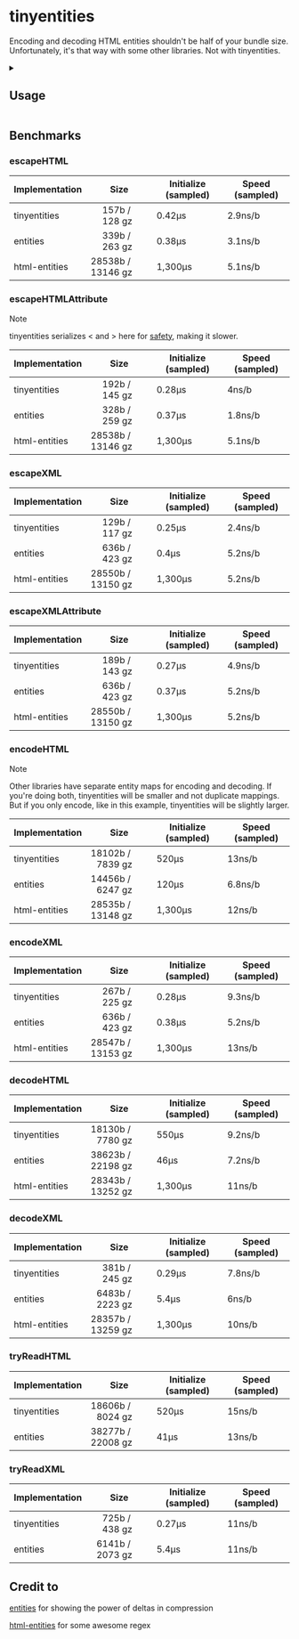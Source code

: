 # tinyentities

Encoding and decoding HTML entities shouldn't be half of your bundle size. Unfortunately, it's that way with some other libraries. Not with tinyentities.

<details>
<summary><h2>Usage</h2></summary>

```js
import {
  decodeHTML,
  decodeXML,
  escapeHTML, // Use like entities' escapeText
  escapeHTMLAttribute, // Use like entities' escapeAttribute
  encodeHTML,
  escapeXML,
  escapeXMLAttribute, // Use like entities' escapeUTF8
  encodeXML,
  tryReadHTML, // Use when you would use entities' EntityDecoder
  tryReadXML, // Use when you would use entities' EntityDecoder
} from "tinyentities";

console.log(decodeHTML("&lt;hi&gt;")); // <hi>
console.log(decodeXML("&lt;hi&gt;")); // <hi>

console.log(escapeHTML("<hi>")); // &lt;hi&gt;
console.log(escapeHTMLAttribute("<hi>")); // &lt;hi&gt;
console.log(encodeHTML("<hi>")); // &lt;hi&gt;

console.log(escapeXML("<hi>")); // &lt;hi&gt;
console.log(escapeXMLAttribute("<hi>")); // &lt;hi&gt;
console.log(encodeXML("<hi>")); // &lt;hi&gt;

// An example of how you might wrap tryReadHTML / tryReadXML in a TransformStream:
// (will log <hi>)
const createStreamingEntityDecoder = (useXML) => {
  const read = useXML ? tryReadXML : tryReadHTML;
  let pending = "";
  return new TransformStream({
    transform(text, controller) {
      text = pending + text;
      pending = "";

      let start = 0; // start of the current segment to process

      for (let i = 0; i < text.length; i++) {
        if (text[i] != "&") continue;

        // Emit everything before "&" immediately
        if (i > start) {
          controller.enqueue(text.slice(start, i));
        }

        // Evaluate what's after "&"
        const afterAmp = text.slice(i + 1);
        const result = read(afterAmp);

        if (result.type == "keep-going") {
          // We might have an entity, but need more data. Hold from "&".
          pending = text.slice(i);
          return; // This chunk is finished
        } else if (result.type == "read") {
          // Emit the decoded entity
          controller.enqueue(result.content);

          // Advance past the entire entity: "&" + consumed
          const nextIndex = i + 1 + result.consumed;
          i = nextIndex - 1; // -1 because the loop will i++ next
          start = nextIndex;
        } else {
          // fail: not a valid entity; emit literal "&" and continue
          controller.enqueue("&");
          start = i + 1;
        }
      }

      // Emit any remaining text after the last processed segment
      if (start < text.length) {
        controller.enqueue(text.slice(start));
      }
    },

    flush(controller) {
      // If stream ends with an incomplete entity, emit it as-is
      if (pending) controller.enqueue(pending);
    },
  });
};
const stream = new Response(`&lt;hi&gt;`).body;
const textDecoder = new TextDecoderStream();
const entityDecoder = createStreamingEntityDecoder(false);
for await (const chunk of stream
  .pipeThrough(textDecoder)
  .pipeThrough(entityDecoder)) {
  process.stdout.write(chunk);
}
```

</details>

## Benchmarks

### escapeHTML

| Implementation | Size              | Initialize (sampled) | Speed (sampled) |
| -------------- | ----------------- | -------------------- | --------------- |
| tinyentities   |   157b /   128 gz | 0.42µs               | 2.9ns/b         |
| entities       |   339b /   263 gz | 0.38µs               | 3.1ns/b         |
| html-entities  | 28538b / 13146 gz | 1,300µs              | 5.1ns/b         |

### escapeHTMLAttribute

> [!NOTE]
> tinyentities serializes &lt; and &gt; here for [safety](https://developer.chrome.com/blog/escape-attributes),
> making it slower.

| Implementation | Size              | Initialize (sampled) | Speed (sampled) |
| -------------- | ----------------- | -------------------- | --------------- |
| tinyentities   |   192b /   145 gz | 0.28µs               | 4ns/b           |
| entities       |   328b /   259 gz | 0.37µs               | 1.8ns/b         |
| html-entities  | 28538b / 13146 gz | 1,300µs              | 5.1ns/b         |

### escapeXML

| Implementation | Size              | Initialize (sampled) | Speed (sampled) |
| -------------- | ----------------- | -------------------- | --------------- |
| tinyentities   |   129b /   117 gz | 0.25µs               | 2.4ns/b         |
| entities       |   636b /   423 gz | 0.4µs                | 5.2ns/b         |
| html-entities  | 28550b / 13150 gz | 1,300µs              | 5.2ns/b         |

### escapeXMLAttribute

| Implementation | Size              | Initialize (sampled) | Speed (sampled) |
| -------------- | ----------------- | -------------------- | --------------- |
| tinyentities   |   189b /   143 gz | 0.27µs               | 4.9ns/b         |
| entities       |   636b /   423 gz | 0.37µs               | 5.2ns/b         |
| html-entities  | 28550b / 13150 gz | 1,300µs              | 5.2ns/b         |

### encodeHTML

> [!NOTE]
> Other libraries have separate entity maps for encoding and decoding.
> If you're doing both, tinyentities will be smaller and not duplicate mappings.
> But if you only encode, like in this example, tinyentities will be slightly larger.

| Implementation | Size              | Initialize (sampled) | Speed (sampled) |
| -------------- | ----------------- | -------------------- | --------------- |
| tinyentities   | 18102b /  7839 gz | 520µs                | 13ns/b          |
| entities       | 14456b /  6247 gz | 120µs                | 6.8ns/b         |
| html-entities  | 28535b / 13148 gz | 1,300µs              | 12ns/b          |

### encodeXML

| Implementation | Size              | Initialize (sampled) | Speed (sampled) |
| -------------- | ----------------- | -------------------- | --------------- |
| tinyentities   |   267b /   225 gz | 0.28µs               | 9.3ns/b         |
| entities       |   636b /   423 gz | 0.38µs               | 5.2ns/b         |
| html-entities  | 28547b / 13153 gz | 1,300µs              | 13ns/b          |

### decodeHTML

| Implementation | Size              | Initialize (sampled) | Speed (sampled) |
| -------------- | ----------------- | -------------------- | --------------- |
| tinyentities   | 18130b /  7780 gz | 550µs                | 9.2ns/b         |
| entities       | 38623b / 22198 gz | 46µs                 | 7.2ns/b         |
| html-entities  | 28343b / 13252 gz | 1,300µs              | 11ns/b          |

### decodeXML

| Implementation | Size              | Initialize (sampled) | Speed (sampled) |
| -------------- | ----------------- | -------------------- | --------------- |
| tinyentities   |   381b /   245 gz | 0.29µs               | 7.8ns/b         |
| entities       |  6483b /  2223 gz | 5.4µs                | 6ns/b           |
| html-entities  | 28357b / 13259 gz | 1,300µs              | 10ns/b          |

### tryReadHTML

| Implementation | Size              | Initialize (sampled) | Speed (sampled) |
| -------------- | ----------------- | -------------------- | --------------- |
| tinyentities   | 18606b /  8024 gz | 520µs                | 15ns/b          |
| entities       | 38277b / 22008 gz | 41µs                 | 13ns/b          |

### tryReadXML

| Implementation | Size              | Initialize (sampled) | Speed (sampled) |
| -------------- | ----------------- | -------------------- | --------------- |
| tinyentities   |   725b /   438 gz | 0.27µs               | 11ns/b          |
| entities       |  6141b /  2073 gz | 5.4µs                | 11ns/b          |

## Credit to

[entities](https://github.com/fb55/entities) for showing the power of deltas in compression

[html-entities](https://github.com/mdevils/html-entities) for some awesome regex
